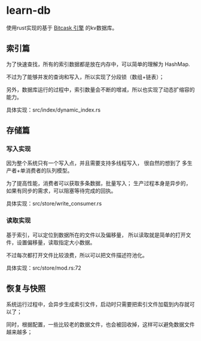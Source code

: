 # learn-db
使用rust实现的基于 [Bitcask 引擎](https://www.51cto.com/article/697752.html) 的kv数据库。

## 索引篇
为了快速查找，所有的索引数据都是放在内存中，可以简单的理解为 HashMap.

不过为了能够并发的查询和写入，所以实现了分段锁（数组+链表）；

另外，数据库运行的过程中，索引数量会不断的增减，所以也实现了动态扩缩容的能力。

具体实现：src/index/dynamic_index.rs


## 存储篇

### 写入实现
因为整个系统只有一个写入点，并且需要支持多线程写入，
很自然的想到了 多生产者+单消费者的队列模型。

为了提高性能，消费者可以获取多条数据，批量写入；
生产过程本身是异步的，如果有同步的需求，可以阻塞等待完成的回执。

具体实现：src/store/write_consumer.rs

### 读取实现
基于索引，可以定位到数据所在的文件以及偏移量，
所以读取就是简单的打开文件，设置偏移量，读取指定大小数据。

不过每次都打开文件比较浪费，所以可以把文件描述符池化。

具体实现：src/store/mod.rs:72

## 恢复与快照

系统运行过程中，会异步生成索引文件，启动时只需要把索引文件加载到内存就可以了；

同时，根据配置，一些比较老的数据文件，也会被回收掉，这样可以避免数据文件越来越多；